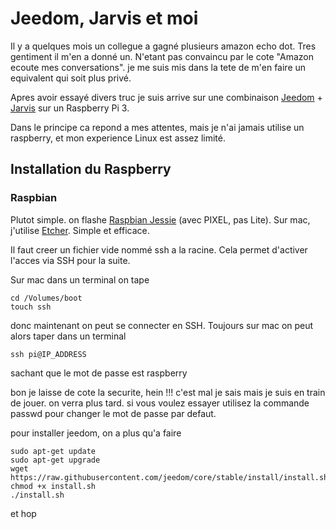 # Jeedom, Jarvis et moi

Il y a quelques mois un collegue a gagné plusieurs amazon echo dot. Tres gentiment il m'en a donné un. 
N'etant pas convaincu par le cote "Amazon ecoute mes conversations". je me suis mis dans la tete de m'en faire
un equivalent qui soit plus privé.

Apres avoir essayé divers truc je suis arrive sur une combinaison [Jeedom](www.jeedom.com) + [Jarvis](http://domotiquefacile.fr/jarvis/) sur un Raspberry Pi 3.

Dans le principe ca repond a mes attentes, mais je n'ai jamais utilise un raspberry, et mon experience Linux est assez limité.

## Installation du Raspberry

### Raspbian
Plutot simple. on flashe [Raspbian Jessie](https://www.raspberrypi.org/downloads/raspbian/) (avec PIXEL, pas Lite). Sur mac, j'utilise [Etcher](https://etcher.io/). Simple et efficace.

Il faut creer un fichier vide nommé ssh a la racine. Cela permet d'activer l'acces via SSH pour la suite. 

Sur mac dans un terminal on tape
```
cd /Volumes/boot
touch ssh
```
donc maintenant on peut se connecter en SSH. Toujours sur mac on peut alors taper dans un terminal
```
ssh pi@IP_ADDRESS
```
sachant que le mot de passe est raspberry

bon je laisse de cote la securite, hein !!! c'est mal je sais mais je suis en train de jouer. on verra plus tard. si vous voulez essayer utilisez la commande passwd pour changer le mot de passe par defaut.

pour installer jeedom, on a plus qu'a faire
```
sudo apt-get update
sudo apt-get upgrade
wget https://raw.githubusercontent.com/jeedom/core/stable/install/install.sh
chmod +x install.sh
./install.sh
```
et hop
